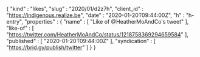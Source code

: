 {
  "kind" : "likes",
  "slug" : "2020/01/d2z7h",
  "client_id" : "https://indigenous.realize.be",
  "date" : "2020-01-20T09:44:00Z",
  "h" : "h-entry",
  "properties" : {
    "name" : [ "Like of @HeatherMoAndCo's tweet" ],
    "like-of" : [ "https://twitter.com/HeatherMoAndCo/status/1218758369294659584" ],
    "published" : [ "2020-01-20T09:44:00Z" ],
    "syndication" : [ "https://brid.gy/publish/twitter" ]
  }
}
